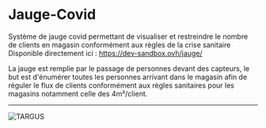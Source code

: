 # Jauge-Covid

Système de jauge covid permettant de visualiser et restreindre le nombre de clients en magasin conformément aux règles de la crise sanitaire  
Disponible directement ici : https://dev-sandbox.ovh/jauge/


La jauge est remplie par le passage de personnes devant des capteurs, le but est d'énumérer toutes les personnes arrivant dans le magasin afin de réguler le flux de clients conformément aux règles sanitaires pour les magasins notamment celle des 4m²/client.
        
*** 

![TARGUS](https://zupimages.net/up/22/23/866u.png)
